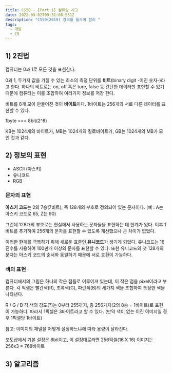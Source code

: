 ```yaml
---
title: CS50 - [Part.1] 컴퓨팅 사고
date: 2022-03-02T09:31:08.551Z
description: "CS50(2019) 강의를 들으며 정리 "
tags:
  - 개발
  - CS
---
```

## 1) 2진법

컴퓨터는 0과 1로 모든 것을 표현한다. 

0과 1, 두가지 값을 가질 수 있는 최소의 측정 단위를 **비트**(binary digit -이진 숫자-)라고 한다. 하나의 비트로는 on, off 혹은 ture, false 등 간단한 데이터만 표현할 수 있기 때문에 컴퓨터는 이를 조합하여 여러가지 정보를 저장 한다.

비트를 8개 모아 만들어진 것이 **바이트**이다. 1바이트는 256개의 서로 다른 데이터를 표현할 수 있다. 

1byte === 8bit(2^8)

KB는 1024개의 바이트가, MB는 1024개의 킬로바이트가, GB는 1024개의 MB가 모인 것과 같다. 



## 2) 정보의 표현

* ASCII (아스키)
* 유니코드 
* RGB



### 문자의 표현

**아스키 코드**는 2의 7승(7비트), 즉 128개의 부호로 정의되어 있는 문자이다. (예 : A는 아스키 코드로 65, Z는 90)

그런데 128개의 부호로는 현실에서 사용하는 문자들을 표현하는 데 한계가 있다. 이후 1비트를 추가하여 256개의 문자를 표현할 수 있도록 개선했으나 큰 차이가 없었다.

이러한 한계를 극복하기 위해 새로운 표준인 **유니코드**가 생기게 되었다. 유니코드는 16진수를 사용하여 100만개 이상의 문자를 표현할 수 있다. 또한 유니코드의 첫 128개의 문자는 아스키 코드의 순서와 동일하기 때문에 서로 호환이 가능하다. 



### 색의 표현 

컴퓨터에서의 그림은 하나의 작은 점들로 이루어져 있는데, 이 작은 점을 pixel이라고 부른다. 각 픽셀은 빨간색(R), 초록색(G), 파란색(B)의 세가지 색을 조합하여 특정한 색을 나타낸다. 

R / G / B 각 색의 강도(?)는 0부터 255까지, 총 256가지(2의 8승 = 1바이트)로 표현이 가능하다. 따라서 1픽셀은 3바이트라고 할 수 있다. (만약 색이 없는 이진 이미지일 경우 1픽셀당 1바이트)

참고: 이미지의 채널을 어떻게 설정하느냐에 따라 용량이 달라진다.

포토샵에서 기본 설정은 8bit이고, 이 설정대로라면 256픽셀(16 X 16) 이미지는 256x3 = 768바이트    





## 3) 알고리즘